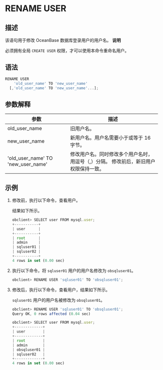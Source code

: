 RENAME USER
================================



描述
-----------------------

该语句用于修改 OceanBase 数据库登录用户的用户名。
**说明**



必须拥有全局 `CREATE USER` 权限，才可以使用本命令重命名用户。

语法
-----------------------

```javascript
RENAME USER 
    'old_user_name' TO 'new_user_name'
  [,'old_user_name' TO 'new_user_name'...];
```



参数解释
-------------------------



|               **参数**               |                           **描述**                            |
|------------------------------------|-------------------------------------------------------------|
| old_user_name                      | 旧用户名。                                                       |
| new_user_name                      | 新用户名。用户名需要小于或等于 16 字节。                                      |
| 'old_user_name' TO 'new_user_name' | 修改用户名。同时修改多个用户名时，用逗号（,）分隔。 修改前后，新旧用户权限保持一致。 |



示例
-----------------------

1. 修改前，执行以下命令，查看用户。

   结果如下所示。

   ```javascript
   obclient> SELECT user FROM mysql.user;
   +-----------+
   | user      |
   +-----------+
   | root      |
   | admin     |
   | sqluser01 |
   | sqluser02 |
   +-----------+
   4 rows in set (0.00 sec)
   ```



2. 执行以下命令，将 `sqluser01` 用户的用户名修改为 `obsqluser01`。

   ```javascript
   obclient> RENAME USER 'sqluser01' TO 'obsqluser01';
   ```



3. 修改后，执行以下命令，查看用户，结果如下所示。

   `sqluser01` 用户的用户名被修改为 `obsqluser01`。

   ```javascript
   obclient> RENAME USER 'sqluser01' TO 'obsqluser01';
   Query OK, 0 rows affected (0.04 sec)
   
   obclient> SELECT user FROM mysql.user;
   +-------------+
   | user        |
   +-------------+
   | root        |
   | admin       |
   | obsqluser01 |
   | sqluser02   |
   +-------------+
   4 rows in set (0.00 sec)
   ```
